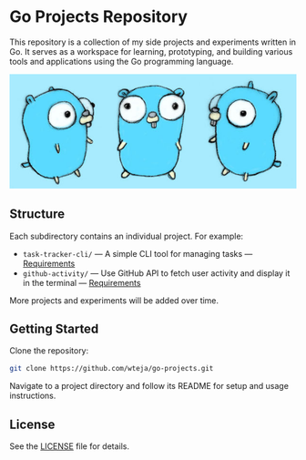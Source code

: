 # Go Projects Repository

This repository is a collection of my side projects and experiments written in Go. It serves as a workspace for learning, prototyping, and building various tools and applications using the Go programming language.

![Go Gopher](gopher.jpg)

## Structure

Each subdirectory contains an individual project. For example:

- `task-tracker-cli/` — A simple CLI tool for managing tasks — [Requirements](https://roadmap.sh/projects/task-tracker)
- `github-activity/` — Use GitHub API to fetch user activity and display it in the terminal — [Requirements](https://roadmap.sh/projects/github-user-activity)

More projects and experiments will be added over time.

## Getting Started

Clone the repository:
```sh
git clone https://github.com/wteja/go-projects.git
```

Navigate to a project directory and follow its README for setup and usage instructions.

## License

See the [LICENSE](LICENSE) file for details.
